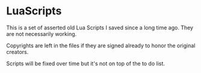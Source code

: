 # LuaScripts
This is a set of asserted old Lua Scripts I saved since a long time ago. They are not necessarily working.



Copyrights are left in the files if they are signed already to honor the original creators. 



Scripts will be fixed over time but it's not on top of the to do list.
